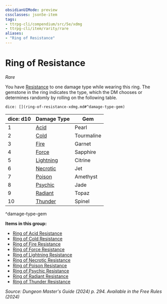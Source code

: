```yaml
---
obsidianUIMode: preview
cssclasses: json5e-item
tags:
- ttrpg-cli/compendium/src/5e/xdmg
- ttrpg-cli/item/rarity/rare
aliases: 
- "Ring of Resistance"
---
```

# Ring of Resistance
*Rare*  



You have [Resistance](3-Mechanics/CLI/rules/variant-rules/resistance-xphb.md) to one damage type while wearing this ring. The gemstone in the ring indicates the type, which the DM chooses or determines randomly by rolling on the following table.

`dice: [](ring-of-resistance-xdmg.md#^damage-type-gem)`

| dice: d10 | Damage Type | Gem |
|-----------|-------------|-----|
| 1 | [Acid](3-Mechanics/CLI/items/ring-of-acid-resistance-xdmg.md) | Pearl |
| 2 | [Cold](3-Mechanics/CLI/items/ring-of-cold-resistance-xdmg.md) | Tourmaline |
| 3 | [Fire](3-Mechanics/CLI/items/ring-of-fire-resistance-xdmg.md) | Garnet |
| 4 | [Force](3-Mechanics/CLI/items/ring-of-force-resistance-xdmg.md) | Sapphire |
| 5 | [Lightning](3-Mechanics/CLI/items/ring-of-lightning-resistance-xdmg.md) | Citrine |
| 6 | [Necrotic](3-Mechanics/CLI/items/ring-of-necrotic-resistance-xdmg.md) | Jet |
| 7 | [Poison](3-Mechanics/CLI/items/ring-of-poison-resistance-xdmg.md) | Amethyst |
| 8 | [Psychic](3-Mechanics/CLI/items/ring-of-psychic-resistance-xdmg.md) | Jade |
| 9 | [Radiant](3-Mechanics/CLI/items/ring-of-radiant-resistance-xdmg.md) | Topaz |
| 10 | [Thunder](3-Mechanics/CLI/items/ring-of-thunder-resistance-xdmg.md) | Spinel |
^damage-type-gem

**Items in this group:**

- [Ring of Acid Resistance](3-Mechanics/CLI/items/ring-of-acid-resistance-xdmg.md)
- [Ring of Cold Resistance](3-Mechanics/CLI/items/ring-of-cold-resistance-xdmg.md)
- [Ring of Fire Resistance](3-Mechanics/CLI/items/ring-of-fire-resistance-xdmg.md)
- [Ring of Force Resistance](3-Mechanics/CLI/items/ring-of-force-resistance-xdmg.md)
- [Ring of Lightning Resistance](3-Mechanics/CLI/items/ring-of-lightning-resistance-xdmg.md)
- [Ring of Necrotic Resistance](3-Mechanics/CLI/items/ring-of-necrotic-resistance-xdmg.md)
- [Ring of Poison Resistance](3-Mechanics/CLI/items/ring-of-poison-resistance-xdmg.md)
- [Ring of Psychic Resistance](3-Mechanics/CLI/items/ring-of-psychic-resistance-xdmg.md)
- [Ring of Radiant Resistance](3-Mechanics/CLI/items/ring-of-radiant-resistance-xdmg.md)
- [Ring of Thunder Resistance](3-Mechanics/CLI/items/ring-of-thunder-resistance-xdmg.md)

*Source: Dungeon Master's Guide (2024) p. 294. Available in the Free Rules (2024)*